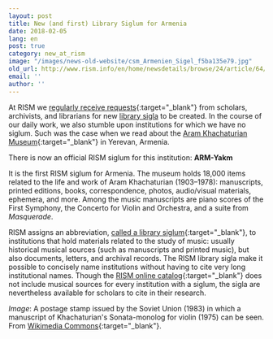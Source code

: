 ```yaml
---
layout: post
title: New (and first) Library Siglum for Armenia
date: 2018-02-05
lang: en
post: true
category: new_at_rism
image: "/images/news-old-website/csm_Armenien_Sigel_f5ba135e79.jpg"
old_url: http://www.rism.info/en/home/newsdetails/browse/24/article/64/new-and-first-library-siglum-for-armenia.html
email: ''
author: ''
---
```


At RISM we [regularly receive requests](/new_at_rism/2015/07/02/no-siglum-no-problem.html){:target="_blank"} from scholars, archivists, and librarians for new [library sigla](/community/sigla.html) to be created. In the course of our daily work, we also stumble upon institutions for which we have no siglum. Such was the case when we read about the [Aram Khachaturian Museum](http://akhachaturianmuseum.am/?lg=en){:target="_blank"} in Yerevan, Armenia.

There is now an official RISM siglum for this institution: **ARM-Yakm**

It is the first RISM siglum for Armenia. The museum holds 18,000 items related to the life and work of Aram Khachaturian (1903–1978): manuscripts, printed editions, books, correspondence, photos, audio/visual materials, ephemera, and more. Among the music manuscripts are piano scores of the First Symphony, the Concerto for Violin and Orchestra, and a suite from _Masquerade_.

RISM assigns an abbreviation, [called a library siglum](/community/sigla/about.html){:target="_blank"}, to institutions that hold materials related to the study of music: usually historical musical sources (such as manuscripts and printed music), but also documents, letters, and archival records. The RISM library sigla make it possible to concisely name institutions without having to cite very long institutional names. Though the [RISM online catalog](https://opac.rism.info/){:target="_blank"} does not include musical sources for every institution with a siglum, the sigla are nevertheless available for scholars to cite in their research.

_Image_: A postage stamp issued by the Soviet Union (1983) in which a manuscript of Khachaturian's Sonata-monolog for violin (1975) can be seen. From [Wikimedia Commons](https://commons.wikimedia.org/wiki/File:1983_CPA_5394.jpg){:target="_blank"}.